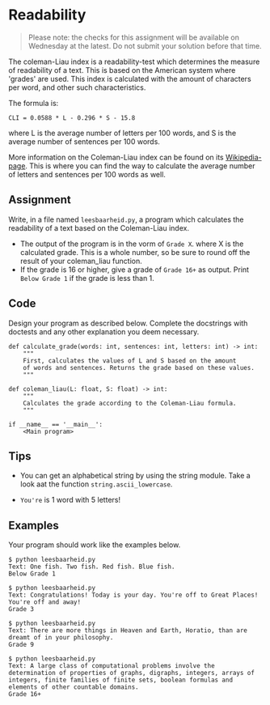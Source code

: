 # Readability

> Please note: the checks for this assignment will be available on Wednesday at the latest. Do not submit your solution before that time.

The coleman-Liau index is a readability-test which determines the measure of readability of a text. This is based on the American system where 'grades' are used. This index is calculated with the amount of characters per word, and other such characteristics.

The formula is:

    CLI = 0.0588 * L - 0.296 * S - 15.8

where L is the average number of letters per 100 words, and S is the average number of sentences per 100 words.

More information on the Coleman-Liau index can be found on its [Wikipedia-page](https://en.wikipedia.org/wiki/Coleman%E2%80%93Liau_index). This is where you can find the way to calculate the average number of letters and sentences per 100 words as well.


## Assignment

Write, in a file named `leesbaarheid.py`, a program which calculates the readability of a text based on the Coleman-Liau index.

* The output of the program is in the vorm of `Grade X`. where X is the calculated grade. This is a whole number, so be sure to round off the result of your coleman_liau function.
* If the grade is 16 or higher, give a grade of `Grade 16+` as output. Print `Below Grade 1` if the grade is less than 1.

## Code

Design your program as described below. Complete the docstrings with doctests and any other explanation you deem necessary.

    def calculate_grade(words: int, sentences: int, letters: int) -> int:
        """
        First, calculates the values of L and S based on the amount
        of words and sentences. Returns the grade based on these values.
        """

    def coleman_liau(L: float, S: float) -> int:
        """
        Calculates the grade according to the Coleman-Liau formula.
        """

    if __name__ == '__main__':
        <Main program>

## Tips

* You can get an alphabetical string by using the string module. Take a look aat the function `string.ascii_lowercase`.

* `You're` is 1 word with 5 letters!

## Examples

Your program should work like the examples below.

    $ python leesbaarheid.py
    Text: One fish. Two fish. Red fish. Blue fish.
    Below Grade 1

    $ python leesbaarheid.py
    Text: Congratulations! Today is your day. You're off to Great Places! You're off and away!
    Grade 3

    $ python leesbaarheid.py
    Text: There are more things in Heaven and Earth, Horatio, than are dreamt of in your philosophy.
    Grade 9

    $ python leesbaarheid.py
    Text: A large class of computational problems involve the determination of properties of graphs, digraphs, integers, arrays of integers, finite families of finite sets, boolean formulas and elements of other countable domains.
    Grade 16+
